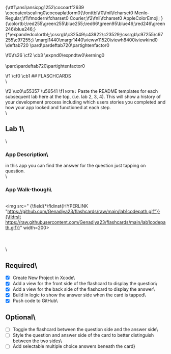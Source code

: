 {\rtf1\ansi\ansicpg1252\cocoartf2639
\cocoatextscaling0\cocoaplatform0{\fonttbl\f0\fnil\fcharset0 Menlo-Regular;\f1\fmodern\fcharset0 Courier;\f2\fnil\fcharset0 AppleColorEmoji;
}
{\colortbl;\red255\green255\blue255;\red66\green95\blue46;\red246\green246\blue246;}
{\*\expandedcolortbl;;\cssrgb\c32549\c43922\c23529;\cssrgb\c97255\c97255\c97255;}
\margl1440\margr1440\vieww11520\viewh8400\viewkind0
\deftab720
\pard\pardeftab720\partightenfactor0

\f0\fs26 \cf2 \cb3 \expnd0\expndtw0\kerning0
<img src='https://i.imgur.com/z85lmR4.png' title='' width='' alt=''  />\
\
\pard\pardeftab720\partightenfactor0

\f1 \cf0 \cb1 ## FLASCHCARDS\
\

\f2 \uc0\u55357 \u56541 
\f1  `NOTE:` Paste the README templates for each subsequent lab here at the top, (i.e. lab 2, 3, 4). This will show a history of your development process including which users stories you completed and how your app looked and functioned at each step.\
\
## Lab 1\
\
### App Description\
in this app you can find the answer for the question just tapping on question. \
\
### App Walk-though\
\
<img src=" {\field{\*\fldinst{HYPERLINK "https://github.com/Genadiya23/flashcards/raw/main/lab1codepath.gif"}}{\fldrslt https://raw.githubusercontent.com/Genadiya23/flashcards/main/lab1codepath.gif}}" width=200><br>\
\
\
\
## Required\
- [x] Create New Project in Xcode\
- [x] Add a view for the front side of the flashcard to display the question\
- [x] Add a view for the back side of the flashcard to display the answer\
- [x] Build in logic to show the answer side when the card is tapped\
- [x] Push code to GitHub\
## Optional\
- [ ] Toggle the flashcard between the question side and the answer side\
- [ ] Style the question and answer side of the card to better distinguish between the two sides\
- [ ] Add selectable multiple choice answers beneath the card}

